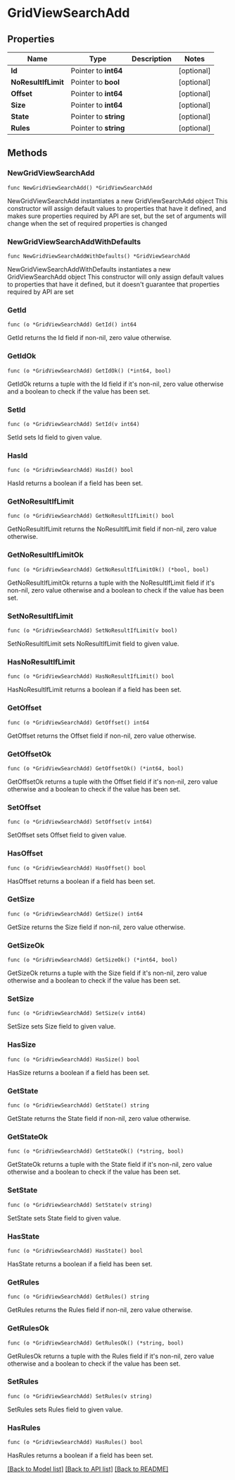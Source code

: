 # GridViewSearchAdd

## Properties

Name | Type | Description | Notes
------------ | ------------- | ------------- | -------------
**Id** | Pointer to **int64** |  | [optional] 
**NoResultIfLimit** | Pointer to **bool** |  | [optional] 
**Offset** | Pointer to **int64** |  | [optional] 
**Size** | Pointer to **int64** |  | [optional] 
**State** | Pointer to **string** |  | [optional] 
**Rules** | Pointer to **string** |  | [optional] 

## Methods

### NewGridViewSearchAdd

`func NewGridViewSearchAdd() *GridViewSearchAdd`

NewGridViewSearchAdd instantiates a new GridViewSearchAdd object
This constructor will assign default values to properties that have it defined,
and makes sure properties required by API are set, but the set of arguments
will change when the set of required properties is changed

### NewGridViewSearchAddWithDefaults

`func NewGridViewSearchAddWithDefaults() *GridViewSearchAdd`

NewGridViewSearchAddWithDefaults instantiates a new GridViewSearchAdd object
This constructor will only assign default values to properties that have it defined,
but it doesn't guarantee that properties required by API are set

### GetId

`func (o *GridViewSearchAdd) GetId() int64`

GetId returns the Id field if non-nil, zero value otherwise.

### GetIdOk

`func (o *GridViewSearchAdd) GetIdOk() (*int64, bool)`

GetIdOk returns a tuple with the Id field if it's non-nil, zero value otherwise
and a boolean to check if the value has been set.

### SetId

`func (o *GridViewSearchAdd) SetId(v int64)`

SetId sets Id field to given value.

### HasId

`func (o *GridViewSearchAdd) HasId() bool`

HasId returns a boolean if a field has been set.

### GetNoResultIfLimit

`func (o *GridViewSearchAdd) GetNoResultIfLimit() bool`

GetNoResultIfLimit returns the NoResultIfLimit field if non-nil, zero value otherwise.

### GetNoResultIfLimitOk

`func (o *GridViewSearchAdd) GetNoResultIfLimitOk() (*bool, bool)`

GetNoResultIfLimitOk returns a tuple with the NoResultIfLimit field if it's non-nil, zero value otherwise
and a boolean to check if the value has been set.

### SetNoResultIfLimit

`func (o *GridViewSearchAdd) SetNoResultIfLimit(v bool)`

SetNoResultIfLimit sets NoResultIfLimit field to given value.

### HasNoResultIfLimit

`func (o *GridViewSearchAdd) HasNoResultIfLimit() bool`

HasNoResultIfLimit returns a boolean if a field has been set.

### GetOffset

`func (o *GridViewSearchAdd) GetOffset() int64`

GetOffset returns the Offset field if non-nil, zero value otherwise.

### GetOffsetOk

`func (o *GridViewSearchAdd) GetOffsetOk() (*int64, bool)`

GetOffsetOk returns a tuple with the Offset field if it's non-nil, zero value otherwise
and a boolean to check if the value has been set.

### SetOffset

`func (o *GridViewSearchAdd) SetOffset(v int64)`

SetOffset sets Offset field to given value.

### HasOffset

`func (o *GridViewSearchAdd) HasOffset() bool`

HasOffset returns a boolean if a field has been set.

### GetSize

`func (o *GridViewSearchAdd) GetSize() int64`

GetSize returns the Size field if non-nil, zero value otherwise.

### GetSizeOk

`func (o *GridViewSearchAdd) GetSizeOk() (*int64, bool)`

GetSizeOk returns a tuple with the Size field if it's non-nil, zero value otherwise
and a boolean to check if the value has been set.

### SetSize

`func (o *GridViewSearchAdd) SetSize(v int64)`

SetSize sets Size field to given value.

### HasSize

`func (o *GridViewSearchAdd) HasSize() bool`

HasSize returns a boolean if a field has been set.

### GetState

`func (o *GridViewSearchAdd) GetState() string`

GetState returns the State field if non-nil, zero value otherwise.

### GetStateOk

`func (o *GridViewSearchAdd) GetStateOk() (*string, bool)`

GetStateOk returns a tuple with the State field if it's non-nil, zero value otherwise
and a boolean to check if the value has been set.

### SetState

`func (o *GridViewSearchAdd) SetState(v string)`

SetState sets State field to given value.

### HasState

`func (o *GridViewSearchAdd) HasState() bool`

HasState returns a boolean if a field has been set.

### GetRules

`func (o *GridViewSearchAdd) GetRules() string`

GetRules returns the Rules field if non-nil, zero value otherwise.

### GetRulesOk

`func (o *GridViewSearchAdd) GetRulesOk() (*string, bool)`

GetRulesOk returns a tuple with the Rules field if it's non-nil, zero value otherwise
and a boolean to check if the value has been set.

### SetRules

`func (o *GridViewSearchAdd) SetRules(v string)`

SetRules sets Rules field to given value.

### HasRules

`func (o *GridViewSearchAdd) HasRules() bool`

HasRules returns a boolean if a field has been set.


[[Back to Model list]](../README.md#documentation-for-models) [[Back to API list]](../README.md#documentation-for-api-endpoints) [[Back to README]](../README.md)


